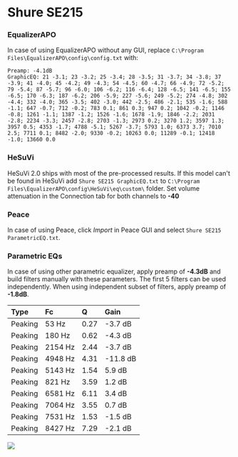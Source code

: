 # Shure SE215

### EqualizerAPO
In case of using EqualizerAPO without any GUI, replace `C:\Program Files\EqualizerAPO\config\config.txt`
with:
```
Preamp: -4.1dB
GraphicEQ: 21 -3.1; 23 -3.2; 25 -3.4; 28 -3.5; 31 -3.7; 34 -3.8; 37 -3.9; 41 -4.0; 45 -4.2; 49 -4.3; 54 -4.5; 60 -4.7; 66 -4.9; 72 -5.2; 79 -5.4; 87 -5.7; 96 -6.0; 106 -6.2; 116 -6.4; 128 -6.5; 141 -6.5; 155 -6.5; 170 -6.3; 187 -6.2; 206 -5.9; 227 -5.6; 249 -5.2; 274 -4.8; 302 -4.4; 332 -4.0; 365 -3.5; 402 -3.0; 442 -2.5; 486 -2.1; 535 -1.6; 588 -1.1; 647 -0.7; 712 -0.2; 783 0.1; 861 0.3; 947 0.2; 1042 -0.2; 1146 -0.8; 1261 -1.1; 1387 -1.2; 1526 -1.6; 1678 -1.9; 1846 -2.2; 2031 -2.8; 2234 -3.3; 2457 -2.8; 2703 -1.3; 2973 0.2; 3270 1.2; 3597 1.3; 3957 0.5; 4353 -1.7; 4788 -5.1; 5267 -3.7; 5793 1.0; 6373 3.7; 7010 2.5; 7711 0.1; 8482 -2.0; 9330 -0.2; 10263 0.0; 11289 -0.1; 12418 -1.0; 13660 0.0
```

### HeSuVi
HeSuVi 2.0 ships with most of the pre-processed results. If this model can't be found in HeSuVi add
`Shure SE215 GraphicEQ.txt` to `C:\Program Files\EqualizerAPO\config\HeSuVi\eq\custom\` folder.
Set volume attenuation in the Connection tab for both channels to **-40**

### Peace
In case of using Peace, click *Import* in Peace GUI and select `Shure SE215 ParametricEQ.txt`.

### Parametric EQs
In case of using other parametric equalizer, apply preamp of **-4.3dB** and build filters manually
with these parameters. The first 5 filters can be used independently.
When using independent subset of filters, apply preamp of **-1.8dB**.

| Type    | Fc      |    Q | Gain     |
|:--------|:--------|:-----|:---------|
| Peaking | 53 Hz   | 0.27 | -3.7 dB  |
| Peaking | 180 Hz  | 0.62 | -4.3 dB  |
| Peaking | 2154 Hz | 2.44 | -3.7 dB  |
| Peaking | 4948 Hz | 4.31 | -11.8 dB |
| Peaking | 5143 Hz | 1.54 | 5.9 dB   |
| Peaking | 821 Hz  | 3.59 | 1.2 dB   |
| Peaking | 6581 Hz | 6.11 | 3.4 dB   |
| Peaking | 7064 Hz | 3.55 | 0.7 dB   |
| Peaking | 7531 Hz | 1.53 | -1.5 dB  |
| Peaking | 8427 Hz | 7.29 | -2.1 dB  |

![](https://raw.githubusercontent.com/jaakkopasanen/AutoEq/master/results/oratory1990/usound/Shure%20SE215/Shure%20SE215.png)